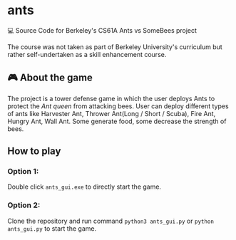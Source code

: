 # ants
💻 Source Code for Berkeley's CS61A Ants vs SomeBees project 

The course was not taken as part of Berkeley University's curriculum but rather self-undertaken as a skill enhancement course.

## 🎮 About the game
The project is a tower defense game in which the user deploys Ants to protect the *Ant queen* from attacking bees.
User can deploy different types of ants like Harvester Ant, Thrower Ant(Long / Short / Scuba), Fire Ant, Hungry Ant, Wall Ant. Some generate food, 
some decrease the strength of bees.

## How to play
### Option 1:
Double click `ants_gui.exe` to directly start the game.

### Option 2:
Clone the repository and run command `python3 ants_gui.py` or `python ants_gui.py` to start the game.
